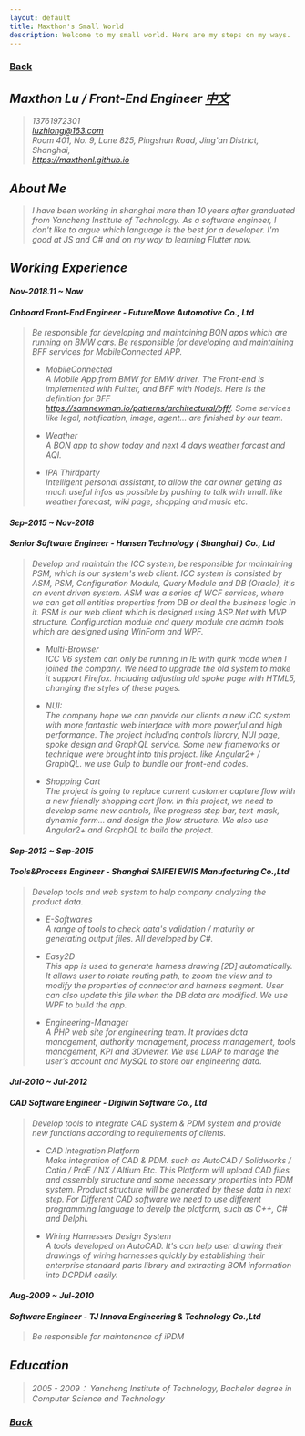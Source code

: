 ```yaml
---
layout: default
title: Maxthon's Small World
description: Welcome to my small world. Here are my steps on my ways.
---
```

### <span class="noprint">[Back](../index.html)</span>

## <i class="fa fa-mars"> Maxthon Lu / Front-End Engineer <span class="noprint">[中文](./myself-zh.html)</span>
> 13761972301   
> <luzhlong@163.com>   
> Room 401, No. 9, Lane 825, Pingshun Road, Jing'an District, Shanghai,  
> <https://maxthonl.github.io>

## About Me
> I have been working in shanghai more than 10 years after granduated from Yancheng Institute of Technology. As a software engineer, I don't like to argue which language is the best for a developer. I'm good at JS and C# and on my way to learning Flutter now.   

## Working Experience
#### Nov-2018.11 ~ Now
#### Onboard Front-End Engineer - FutureMove Automotive Co., Ltd
> Be responsible for developing and maintaining BON apps which are running on BMW cars.
> Be responsible for developing and maintaining BFF services for MobileConnected APP.
> * MobileConnected    
> A Mobile App from BMW for BMW driver. The Front-end is implemented with Fultter, and BFF with Nodejs. Here is the definition for BFF <https://samnewman.io/patterns/architectural/bff/>. Some services like legal, notification, image, agent... are finished by our team.
>
> * Weather   
> A BON app to show today and next 4 days weather forcast and AQI.
>
> * IPA Thirdparty    
> Intelligent personal assistant, to allow the car owner getting as much useful infos as possible by pushing to talk with tmall. like weather forecast, wiki page, shopping and music etc.   
>

#### Sep-2015 ~ Nov-2018
#### Senior Software Engineer - Hansen Technology ( Shanghai ) Co., Ltd
> Develop and maintain the ICC system, be responsible for maintaining PSM, which is our system's web client. ICC system is consisted by ASM, PSM, Configuration Module, Query Module and DB (Oracle), it's an event driven system. ASM was a series of WCF services, where we can get all entities properties from DB or deal the business logic in it. PSM is our web client which is designed using ASP.Net with MVP structure. Configuration module and query module are admin tools which are designed using WinForm and WPF.
> 
> * Multi-Browser    
> ICC V6 system can only be running in IE with quirk mode when I joined the company.  We need to upgrade the old system to make it support Firefox. Including adjusting old spoke page with HTML5, changing the styles of these pages.
>
> * NUI:    
> The company hope we can provide our clients a new ICC system with more fantastic web interface with more powerful and high performance. The project including controls library, NUI page, spoke design and GraphQL service. Some new frameworks or technique were brought into this project. like Angular2+ / GraphQL. we use Gulp to bundle our front-end codes.
>
> * Shopping Cart    
> The project is going to replace current customer capture flow with a new friendly shopping cart flow. In this project, we need to develop some new controls, like progress step bar, text-mask, dynamic form… and design the flow structure. We also use Angular2+ and GraphQL to build the project.

#### Sep-2012 ~ Sep-2015
#### Tools&Process Engineer - Shanghai SAIFEI EWIS Manufacturing Co.,Ltd
> Develop tools and web system to help company analyzing the product data.
>
> * E-Softwares    
> A range of tools to check data's validation / maturity or generating output files. All developed by C#.  
> 
> * Easy2D    
> This app is used to generate harness drawing [2D] automatically. It allows user to rotate routing path, to zoom the view and to modify the properties of connector and harness segment. User can also update this file when the DB data are modified. We use WPF to build the app.
>
> * Engineering-Manager    
> A PHP web site for engineering team. It provides data management,  authority management, process management, tools management, KPI and 3Dviewer. We use LDAP to manage the user’s account and MySQL to store our engineering data.

#### Jul-2010 ~ Jul-2012
#### CAD Software Engineer - Digiwin Software Co., Ltd
> Develop tools to integrate CAD system & PDM system and provide new functions according to requirements of clients.
>
> * CAD Integration Platform   
> Make integration of CAD & PDM. such as AutoCAD / Solidworks / Catia / ProE / NX / Altium Etc. This Platform will upload CAD files and assembly structure and some necessary properties into PDM system. Product structure will be generated by these data in next step. For Different CAD software we need to use different programming language to develp the platform, such as C++, C# and Delphi.
>
> * Wiring Harnesses Design System   
> A tools developed on AutoCAD. It's can help user drawing their drawings of wiring harnesses quickly by establishing their enterprise standard parts library and extracting BOM information into DCPDM easily.


#### Aug-2009 ~ Jul-2010
#### Software Engineer - TJ Innova Engineering & Technology Co.,Ltd
> Be responsible for maintanence of iPDM

## Education
> 2005 - 2009： Yancheng Institute of Technology, Bachelor degree in Computer Science and Technology

### <span class="noprint">[Back](../index.html)</span>
